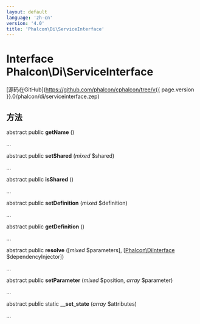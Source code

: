 ```yaml
---
layout: default
language: 'zh-cn'
version: '4.0'
title: 'Phalcon\Di\ServiceInterface'
---
```

# Interface **Phalcon\Di\ServiceInterface**

[源码在GitHub](https://github.com/phalcon/cphalcon/tree/v{{ page.version }}.0/phalcon/di/serviceinterface.zep)

## 方法

abstract public **getName** ()

...

abstract public **setShared** (*mixed* $shared)

...

abstract public **isShared** ()

...

abstract public **setDefinition** (*mixed* $definition)

...

abstract public **getDefinition** ()

...

abstract public **resolve** ([*mixed* $parameters], [[Phalcon\DiInterface](Phalcon_DiInterface) $dependencyInjector])

...

abstract public **setParameter** (*mixed* $position, *array* $parameter)

...

abstract public static **__set_state** (*array* $attributes)

...